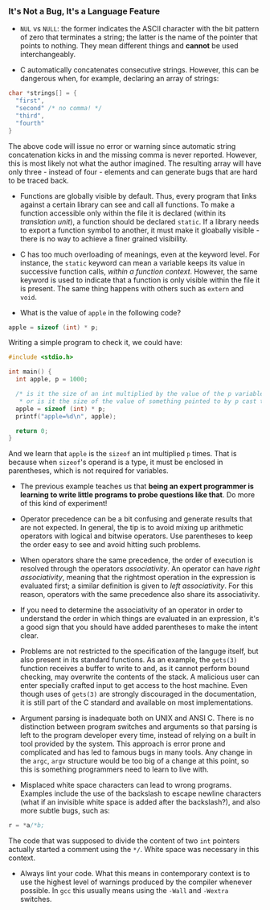 ### It's Not a Bug, It's a Language Feature

* `NUL` vs `NULL`: the former indicates the ASCII character with the bit pattern
  of zero that terminates a string; the latter is the name of the pointer that points
  to nothing. They mean different things and **cannot** be used interchangeably.

* C automatically concatenates consecutive strings. However, this can be dangerous
  when, for example, declaring an array of strings:

~~~c
char *strings[] = {
  "first",
  "second" /* no comma! */
  "third",
  "fourth"
}
~~~

  The above code will issue no error or warning since automatic string concatenation
  kicks in and the missing comma is never reported. However, this is most likely not
  what the author imagined. The resulting array will have only three - instead of four -
  elements and can generate bugs that are hard to be traced back.

* Functions are globally visible by default. Thus, every program that links against a
  certain library can see and call all functions. To make a function accessible only
  within the file it is declared (within its _translation unit_), a function should be
  declared `static`. If a library needs to export a function symbol to another, it must
  make it gloabally visible - there is no way to achieve a finer grained visibility.

* C has too much overloading of meanings, even at the keyword level. For instance,
the `static` keyword can mean a variable keeps its value in successive function calls,
_within a function context_. However, the same keyword is used to indicate that a function
is only visible within the file it is present. The same thing happens with others such
as `extern` and `void`.

* What is the value of `apple` in the following code?

~~~c
apple = sizeof (int) * p;
~~~

  Writing a simple program to check it, we could have:

~~~c
#include <stdio.h>

int main() {
  int apple, p = 1000;

  /* is it the size of an int multiplied by the value of the p variable?
   * or is it the size of the value of something pointed to by p cast to an int? */
  apple = sizeof (int) * p;
  printf("apple=%d\n", apple);

  return 0;
}
~~~

  And we learn that `apple` is the `sizeof` an int multiplied `p` times. That is
because when `sizeof`'s operand is a type, it must be enclosed in parentheses, which
is not required for variables.

* The previous example teaches us that **being an expert programmer is learning to write
little programs to probe questions like that**. Do more of this kind of experiment!

* Operator precedence can be a bit confusing and generate results that are not expected.
In general, the tip is to avoid mixing up arithmetic operators with logical and bitwise
operators. Use parentheses to keep the order easy to see and avoid hitting such problems.

* When operators share the same precedence, the order of execution is resolved through
the operators _associativity_. An operator can have _right associativity_, meaning that
the rightmost operation in the expression is evaluated first; a similar definition is
given to _left associativity_. For this reason, operators with the same precedence
also share its associativity.

* If you need to determine the associativity of an operator in order to understand the
order in which things are evaluated in an expression, it's a good sign that you should
have added parentheses to make the intent clear.

* Problems are not restricted to the specification of the languge itself, but also present
in its standard functions. As an example, the `gets(3)` function receives a buffer to write to
and, as it cannot perform bound checking, may overwrite the contents of the stack. A malicious
user can enter specially crafted input to get access to the host machine. Even though uses of
`gets(3)` are strongly discouraged in the documentation, it is still part of the C standard and
available on most implementations.

* Argument parsing is inadequate both on UNIX and ANSI C. There is no distinction between
program switches and arguments so that parsing is left to the program developer every time,
instead of relying on a built in tool provided by the system. This approach is error prone
and complicated and has led to famous bugs in many tools. Any change in the `argc`, `argv`
structure would be too big of a change at this point, so this is something programmers need
to learn to live with.

* Misplaced white space characters can lead to wrong programs. Examples include the use of the
backslash to escape newline characters (what if an invisible white space is added after the
backslash?), and also more subtle bugs, such as:

~~~c
r = *a/*b;
~~~

The code that was supposed to divide the content of two `int` pointers actually started a comment
using the `*/`. White space was necessary in this context.

* Always lint your code. What this means in contemporary context is to use the highest level of warnings
produced by the compiler whenever possible. In `gcc` this usually means using the `-Wall` and
`-Wextra` switches.
